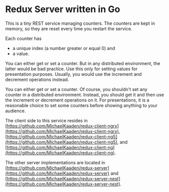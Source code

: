 # Redux Server written in Go

This is a tiny REST service managing counters. The counters
are kept in memory, so they are reset every time you restart
the service.

Each counter has
- a unique index (a number greater or equal 0) and
- a value.

You can either get or set a counter. But in any distributed
environment, the latter would be bad practice. Use this only
for setting values for presentation purposes. Usually, you
would use the increment and decrement operations instead.

You can either get or set a counter. Of course, you shouldn't
set any counter in a distributed environment. Instead, you
should get it and then use the increment or decrement operations
on it. For presentations, it is a reasonable choice to set
some counters before showing anything to your audience.

The client side to this service resides in
[https://github.com/MichaelKaaden/redux-client-ngrx](https://github.com/MichaelKaaden/redux-client-ngrx),
[https://github.com/MichaelKaaden/redux-client-ng5](https://github.com/MichaelKaaden/redux-client-ng5),
and [https://github.com/MichaelKaaden/redux-client-ng](https://github.com/MichaelKaaden/redux-client-ng).

The other server implementations are located in [https://github.com/MichaelKaaden/redux-server](https://github.com/MichaelKaaden/redux-server)
and [https://github.com/MichaelKaaden/redux-server-nest](https://github.com/MichaelKaaden/redux-server-nest).
